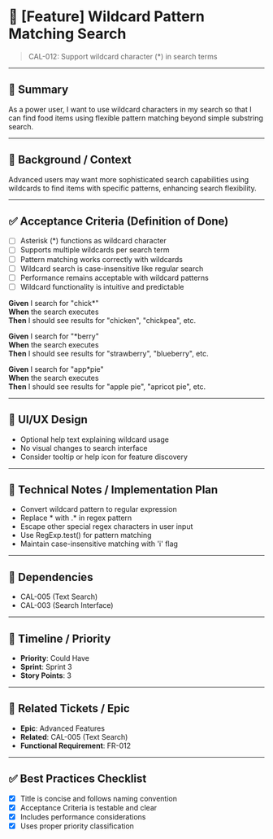 # 🔖 [Feature] Wildcard Pattern Matching Search
> CAL-012: Support wildcard character (*) in search terms

---

## 🎯 Summary
As a power user, I want to use wildcard characters in my search so that I can find food items using flexible pattern matching beyond simple substring search.

---

## 🧩 Background / Context
Advanced users may want more sophisticated search capabilities using wildcards to find items with specific patterns, enhancing search flexibility.

---

## ✅ Acceptance Criteria (Definition of Done)

- [ ] Asterisk (*) functions as wildcard character
- [ ] Supports multiple wildcards per search term
- [ ] Pattern matching works correctly with wildcards
- [ ] Wildcard search is case-insensitive like regular search
- [ ] Performance remains acceptable with wildcard patterns
- [ ] Wildcard functionality is intuitive and predictable

**Given** I search for "chick*"  
**When** the search executes  
**Then** I should see results for "chicken", "chickpea", etc.

**Given** I search for "*berry"  
**When** the search executes  
**Then** I should see results for "strawberry", "blueberry", etc.

**Given** I search for "app*pie"  
**When** the search executes  
**Then** I should see results for "apple pie", "apricot pie", etc.

---

## 📱 UI/UX Design
- Optional help text explaining wildcard usage
- No visual changes to search interface
- Consider tooltip or help icon for feature discovery

---

## 🧪 Technical Notes / Implementation Plan
- Convert wildcard pattern to regular expression
- Replace * with .* in regex pattern
- Escape other special regex characters in user input
- Use RegExp.test() for pattern matching
- Maintain case-insensitive matching with 'i' flag

---

## 🔗 Dependencies
- CAL-005 (Text Search)
- CAL-003 (Search Interface)

---

## 📅 Timeline / Priority
- **Priority**: Could Have
- **Sprint**: Sprint 3
- **Story Points**: 3

---

## 🧷 Related Tickets / Epic
- **Epic**: Advanced Features
- **Related**: CAL-005 (Text Search)
- **Functional Requirement**: FR-012

---

## ✅ Best Practices Checklist
- [x] Title is concise and follows naming convention
- [x] Acceptance Criteria is testable and clear
- [x] Includes performance considerations
- [x] Uses proper priority classification
